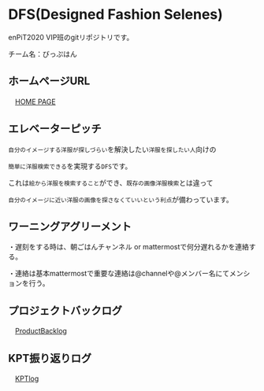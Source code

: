 # DFS(Designed Fashion Selenes)
enPiT2020 VIP班のgitリポジトリです。

チーム名：びっぷはん

## ホームページURL
　[HOME PAGE](http://13.113.194.238:443/)

## エレベーターピッチ
`自分のイメージする洋服が探しづらい`を解決したい`洋服を探したい人`向けの

`簡単に洋服検索できる`を実現する`DFS`です。

これは`絵から洋服を検索すること`ができ、`既存の画像洋服検索`とは違って

`自分のイメージに近い洋服の画像を探さなくていいという利点`が備わっています。

## ワーニングアグリーメント
・遅刻をする時は、朝ごはんチャンネル or mattermostで何分遅れるかを連絡する。

・連絡は基本mattermostで重要な連絡は@channelや@メンバー名にてメンションを行う。

## プロジェクトバックログ
　[ProductBacklog](https://github.com/e185762/VIP_enPiT2020/projects/1)

## KPT振り返りログ
　[KPTlog](https://github.com/e185762/VIP_enPiT2020/projects/2)
